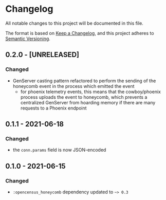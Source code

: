 # Changelog

All notable changes to this project will be documented in this file.

The format is based on [Keep a
Changelog](https://keepachangelog.com/en/1.0.0/), and this project adheres to
[Semantic Versioning](https://semver.org/spec/v2.0.0.html).

## 0.2.0 - [UNRELEASED]

### Changed

- GenServer casting pattern refactored to perform the sending of the honeycomb
  event in the process which emitted the event
    - for phoenix telemetry events, this means that the cowboy/phoenix process
      uploads the event to honeycomb, which prevents a centralized GenServer
      from hoarding memory if there are many requests to a Phoenix endpoint

## 0.1.1 - 2021-06-18

### Changed

- the `conn.params` field is now JSON-encoded

## 0.1.0 - 2021-06-15

### Changed

- `:opencensus_honeycomb` dependency updated to `~> 0.3`
